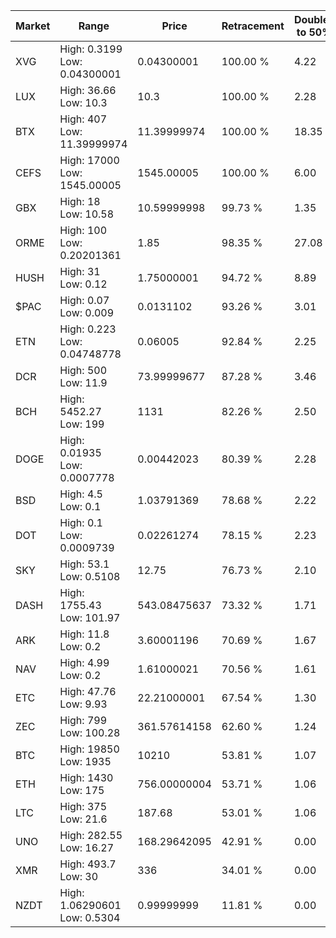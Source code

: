 | Market | Range | Price| Retracement | Doubles to 50% |
| --- | --- | --- | --- | --- |
| XVG | High: 0.3199<br />Low: 0.04300001 | 0.04300001 | 100.00 % | 4.22 |
| LUX | High: 36.66<br />Low: 10.3 | 10.3 | 100.00 % | 2.28 |
| BTX | High: 407<br />Low: 11.39999974 | 11.39999974 | 100.00 % | 18.35 |
| CEFS | High: 17000<br />Low: 1545.00005 | 1545.00005 | 100.00 % | 6.00 |
| GBX | High: 18<br />Low: 10.58 | 10.59999998 | 99.73 % | 1.35 |
| ORME | High: 100<br />Low: 0.20201361 | 1.85 | 98.35 % | 27.08 |
| HUSH | High: 31<br />Low: 0.12 | 1.75000001 | 94.72 % | 8.89 |
| $PAC | High: 0.07<br />Low: 0.009 | 0.0131102 | 93.26 % | 3.01 |
| ETN | High: 0.223<br />Low: 0.04748778 | 0.06005 | 92.84 % | 2.25 |
| DCR | High: 500<br />Low: 11.9 | 73.99999677 | 87.28 % | 3.46 |
| BCH | High: 5452.27<br />Low: 199 | 1131 | 82.26 % | 2.50 |
| DOGE | High: 0.01935<br />Low: 0.0007778 | 0.00442023 | 80.39 % | 2.28 |
| BSD | High: 4.5<br />Low: 0.1 | 1.03791369 | 78.68 % | 2.22 |
| DOT | High: 0.1<br />Low: 0.0009739 | 0.02261274 | 78.15 % | 2.23 |
| SKY | High: 53.1<br />Low: 0.5108 | 12.75 | 76.73 % | 2.10 |
| DASH | High: 1755.43<br />Low: 101.97 | 543.08475637 | 73.32 % | 1.71 |
| ARK | High: 11.8<br />Low: 0.2 | 3.60001196 | 70.69 % | 1.67 |
| NAV | High: 4.99<br />Low: 0.2 | 1.61000021 | 70.56 % | 1.61 |
| ETC | High: 47.76<br />Low: 9.93 | 22.21000001 | 67.54 % | 1.30 |
| ZEC | High: 799<br />Low: 100.28 | 361.57614158 | 62.60 % | 1.24 |
| BTC | High: 19850<br />Low: 1935 | 10210 | 53.81 % | 1.07 |
| ETH | High: 1430<br />Low: 175 | 756.00000004 | 53.71 % | 1.06 |
| LTC | High: 375<br />Low: 21.6 | 187.68 | 53.01 % | 1.06 |
| UNO | High: 282.55<br />Low: 16.27 | 168.29642095 | 42.91 % | 0.00 |
| XMR | High: 493.7<br />Low: 30 | 336 | 34.01 % | 0.00 |
| NZDT | High: 1.06290601<br />Low: 0.5304 | 0.99999999 | 11.81 % | 0.00 |
